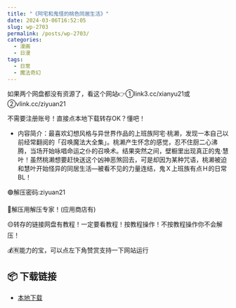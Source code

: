 ```yaml
---
title: "《阿宅和鬼怪的桃色同居生活》"
date: 2024-03-06T16:52:05
slug: wp-2703
permalink: /posts/wp-2703/
categories:
  - 漫画
  - 日漫
tags:
  - 日常
  - 魔法奇幻
---
```


如果两个网盘都没有资源了，看这个网站👉①link3.cc/xianyu21或②vlink.cc/ziyuan21

不需要注册账号！直接点本地下载转存OK？懂吧！

*   内容简介：最喜欢幻想风格与异世界作品的上班族阿宅‧桃濑，发现一本自己以前经常翻阅的「召唤魔法大全集」。桃濑产生怀念的感觉，忍不住厨二心沸腾，当场开始咏唱命运之仆的召唤术。结果突然之间，壁橱里出现真正的鬼‧慧叶！虽然桃濑想要赶快送这个凶神恶煞回去，可是却因为某种咒语，桃濑被迫和慧叶开始怪异的同居生活—被看不见的力量连结，鬼Ｘ上班族有点Ｈ的日常BL！

🟢解压密码:ziyuan21

🔵解压用解压专家！(应用商店有)

🟡转存的链接网盘有教程！一定要看教程！按教程操作！不按教程操作你不会解压！

💰🈶能力的宝，可以点左下角赞赏支持一下网站运行

## 📦 下载链接
- [本地下载](https://blziyuan21.com/pay-download/2703?key=a49a46c703&down_id=0)

